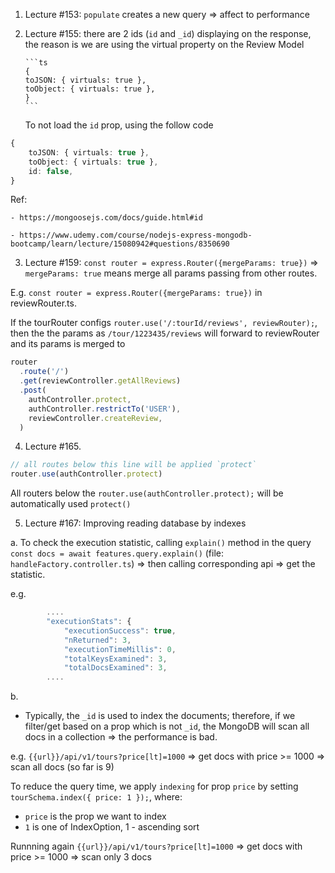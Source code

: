 1.  Lecture #153: `populate` creates a new query => affect to performance

2.  Lecture #155: there are 2 ids (`id` and `_id`) displaying on the response, the reason is we are using the virtual property on the Review Model

        ```ts
        {
        toJSON: { virtuals: true },
        toObject: { virtuals: true },
        }
        ```

    To not load the `id` prop, using the follow code

```ts
{
    toJSON: { virtuals: true },
    toObject: { virtuals: true },
    id: false,
}
```

Ref:

    - https://mongoosejs.com/docs/guide.html#id

    - https://www.udemy.com/course/nodejs-express-mongodb-bootcamp/learn/lecture/15080942#questions/8350690

3. Lecture #159: `const router = express.Router({mergeParams: true})` => `mergeParams: true` means merge all params passing from other routes.

E.g. `const router = express.Router({mergeParams: true})` in reviewRouter.ts.

If the tourRouter configs `router.use('/:tourId/reviews', reviewRouter);`, then the the params as `/tour/1223435/reviews` will forward to reviewRouter and its params is merged to

```ts
router
  .route('/')
  .get(reviewController.getAllReviews)
  .post(
    authController.protect,
    authController.restrictTo('USER'),
    reviewController.createReview,
  )
```

4. Lecture #165.

```ts
// all routes below this line will be applied `protect`
router.use(authController.protect)
```

All routers below the `router.use(authController.protect);` will be automatically used `protect()`

5. Lecture #167: Improving reading database by indexes

a. To check the execution statistic, calling `explain()` method in the query `const docs = await features.query.explain()` (file: `handleFactory.controller.ts`) => then calling corresponding api => get the statistic.

  e.g. 

```ts
        ....
        "executionStats": {
            "executionSuccess": true,
            "nReturned": 3,
            "executionTimeMillis": 0,
            "totalKeysExamined": 3,
            "totalDocsExamined": 3,
        ....
```

b. 
- Typically, the `_id` is used to index the documents; therefore, if we filter/get based on a prop which is not `_id`, the MongoDB will scan all docs in a collection => the performance is bad.

e.g. `{{url}}/api/v1/tours?price[lt]=1000` => get docs with price >= 1000 => scan all docs (so far is 9)

To reduce the query time, we apply `indexing` for prop `price` by setting `tourSchema.index({ price: 1 });`, where: 

  - `price` is the prop we want to index
  - `1` is one of IndexOption, 1 - ascending sort

Runnning again `{{url}}/api/v1/tours?price[lt]=1000` => get docs with price >= 1000 => scan only 3 docs